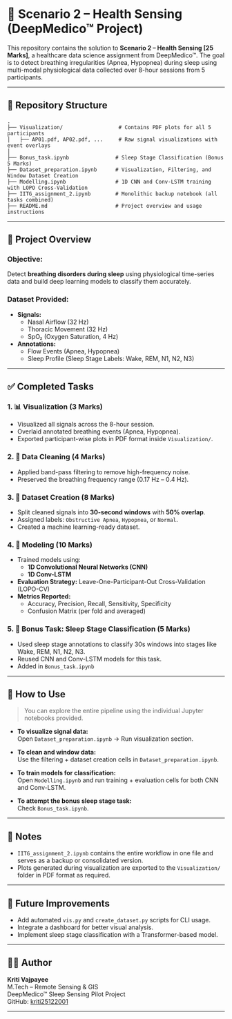 # 🛌 Scenario 2 – Health Sensing (DeepMedico™ Project)

This repository contains the solution to **Scenario 2 – Health Sensing [25 Marks]**, a healthcare data science assignment from DeepMedico™. The goal is to detect breathing irregularities (Apnea, Hypopnea) during sleep using multi-modal physiological data collected over 8-hour sessions from 5 participants.

---

## 📁 Repository Structure

```
.
├── Visualization/                  # Contains PDF plots for all 5 participants
│   ├── AP01.pdf, AP02.pdf, ...     # Raw signal visualizations with event overlays
│
├── Bonus_task.ipynb               # Sleep Stage Classification (Bonus 5 Marks)
├── Dataset_preparation.ipynb      # Visualization, Filtering, and Window Dataset Creation
├── Modelling.ipynb                # 1D CNN and Conv-LSTM training with LOPO Cross-Validation
├── IITG_assignment_2.ipynb        # Monolithic backup notebook (all tasks combined)
├── README.md                      # Project overview and usage instructions
```



---

## 🧠 Project Overview

### Objective:
Detect **breathing disorders during sleep** using physiological time-series data and build deep learning models to classify them accurately.

### Dataset Provided:
- **Signals:**
  - Nasal Airflow (32 Hz)
  - Thoracic Movement (32 Hz)
  - SpO₂ (Oxygen Saturation, 4 Hz)
- **Annotations:**
  - Flow Events (Apnea, Hypopnea)
  - Sleep Profile (Sleep Stage Labels: Wake, REM, N1, N2, N3)

---

## ✅ Completed Tasks

### 1. 📊 Visualization (3 Marks)
- Visualized all signals across the 8-hour session.
- Overlaid annotated breathing events (Apnea, Hypopnea).
- Exported participant-wise plots in PDF format inside `Visualization/`.

### 2. 🧹 Data Cleaning (4 Marks)
- Applied band-pass filtering to remove high-frequency noise.
- Preserved the breathing frequency range (0.17 Hz – 0.4 Hz).

### 3. 🧱 Dataset Creation (8 Marks)
- Split cleaned signals into **30-second windows** with **50% overlap**.
- Assigned labels: `Obstructive Apnea`, `Hypopnea`, or `Normal`.
- Created a machine learning-ready dataset.

### 4. 🤖 Modeling (10 Marks)
- Trained models using:
  - **1D Convolutional Neural Networks (CNN)**
  - **1D Conv-LSTM**
- **Evaluation Strategy:** Leave-One-Participant-Out Cross-Validation (LOPO-CV)
- **Metrics Reported:**
  - Accuracy, Precision, Recall, Sensitivity, Specificity
  - Confusion Matrix (per fold and averaged)

### 5. 🌙 Bonus Task: Sleep Stage Classification (5 Marks)
- Used sleep stage annotations to classify 30s windows into stages like Wake, REM, N1, N2, N3.
- Reused CNN and Conv-LSTM models for this task.
- Added in `Bonus_task.ipynb`

---

## 🚀 How to Use

> You can explore the entire pipeline using the individual Jupyter notebooks provided.

- **To visualize signal data:**  
  Open `Dataset_preparation.ipynb` → Run visualization section.

- **To clean and window data:**  
  Use the filtering + dataset creation cells in `Dataset_preparation.ipynb`.

- **To train models for classification:**  
  Open `Modelling.ipynb` and run training + evaluation cells for both CNN and Conv-LSTM.

- **To attempt the bonus sleep stage task:**  
  Check `Bonus_task.ipynb`.

---

## 📌 Notes

- `IITG_assignment_2.ipynb` contains the entire workflow in one file and serves as a backup or consolidated version.
- Plots generated during visualization are exported to the `Visualization/` folder in PDF format as required.

---

## 📅 Future Improvements

- Add automated `vis.py` and `create_dataset.py` scripts for CLI usage.
- Integrate a dashboard for better visual analysis.
- Implement sleep stage classification with a Transformer-based model.

---

## 👩‍💻 Author

**Kriti Vajpayee**  
M.Tech – Remote Sensing & GIS  
DeepMedico™ Sleep Sensing Pilot Project  
GitHub: [kriti25122001](https://github.com/kriti25122001)

---
